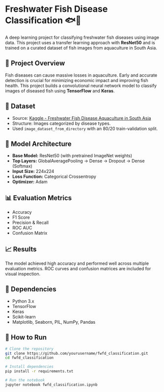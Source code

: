 # Freshwater Fish Disease Classification 🐟🧠

A deep learning project for classifying freshwater fish diseases using image data. This project uses a transfer learning approach with **ResNet50** and is trained on a curated dataset of fish images from aquaculture in South Asia.

## 📝 Project Overview

Fish diseases can cause massive losses in aquaculture. Early and accurate detection is crucial for minimizing economic impact and improving fish health. This project builds a convolutional neural network model to classify images of diseased fish using **TensorFlow** and **Keras**.

## 📁 Dataset

- Source: [Kaggle - Freshwater Fish Disease Aquaculture in South Asia](https://www.kaggle.com/datasets/)
- Structure: Images categorized by disease types.
- Used `image_dataset_from_directory` with an 80/20 train-validation split.
    

## 🧠 Model Architecture

- **Base Model:** ResNet50 (with pretrained ImageNet weights)
- **Top Layers:** GlobalAveragePooling → Dense → Dropout → Dense (Softmax)
- **Input Size:** 224x224
- **Loss Function:** Categorical Crossentropy
- **Optimizer:** Adam
    

## 📊 Evaluation Metrics

- Accuracy
- F1 Score
- Precision & Recall
- ROC AUC
- Confusion Matrix
    

## 📈 Results

The model achieved high accuracy and performed well across multiple evaluation metrics. ROC curves and confusion matrices are included for visual inspection.

## 🔧 Dependencies

- Python 3.x
- TensorFlow
- Keras
- Scikit-learn
- Matplotlib, Seaborn, PIL, NumPy, Pandas
    

## 🚀 How to Run

```bash
# Clone the repository
git clone https://github.com/yourusername/fwfd_classification.git
cd fwfd_classification

# Install dependencies
pip install -r requirements.txt

# Run the notebook
jupyter notebook fwfd_classification.ipynb
```
